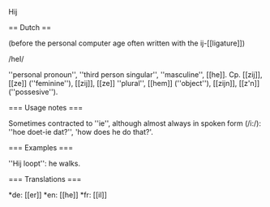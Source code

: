 Hij

== Dutch ==

(before the personal computer age often written with the ij-[[ligature]])

/heI/

''personal pronoun'', ''third person singular'', ''masculine'', [[he]]. Cp. [[zij]], [[ze]] (''feminine''), [[zij]], [[ze]] ''plural'', [[hem]] (''object''), [[zijn]], [[z'n]] (''possesive'').

=== Usage notes ===

Sometimes contracted to ''ie'', although almost always in spoken form (/i:/): ''hoe doet-ie dat?'', 'how does he do that?'.

=== Examples ===

''Hij loopt'': he walks.

=== Translations ===

*de: [[er]]
*en: [[he]]
*fr: [[il]]